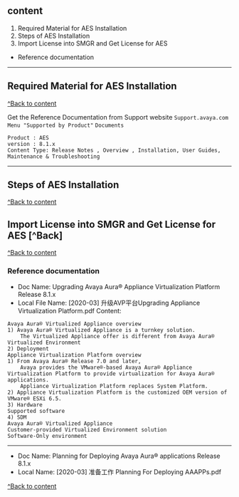 ## content <a id="content">
1. Required Material for AES Installation				
2. Steps of AES Installation 
3. Import License into SMGR and Get License for AES	
- Reference documentation

--------------------------------

## Required Material for AES Installation	
[^Back to content](#content)

Get the Reference Documentation from Support website
`Support.avaya.com` `Menu "Supported by Product"` `Documents`
```
Product : AES 
version : 8.1.x
Content Type: Release Notes , Overview , Installation, User Guides, Maintenance & Troubleshooting
```




-------------------------------------------------------------------

## Steps of AES Installation	
[^Back to content](#content)
## Import License into SMGR and Get License for AES	[^Back]























[^Back to content](#content)
### Reference documentation
- Doc Name: Upgrading Avaya Aura® Appliance Virtualization Platform Release 8.1.x
- Local File Name: [2020-03] 升级AVP平台Upgrading Appliance Virtualization Platform.pdf
Content:
```
Avaya Aura® Virtualized Appliance overview 
1) Avaya Aura® Virtualized Appliance is a turnkey solution.
    The Virtualized Appliance offer is different from Avaya Aura® Virtualized Environment
2) Deployment 
Appliance Virtualization Platform overview
1) From Avaya Aura® Release 7.0 and later, 
    Avaya provides the VMware®-based Avaya Aura® Appliance Virtualization Platform to provide virtualization for Avaya Aura® applications. 
    Appliance Virtualization Platform replaces System Platform.
2) Appliance Virtualization Platform is the customized OEM version of VMware® ESXi 6.5. 
3) Hardware
Supported software
4) SDM 
Avaya Aura® Virtualized Appliance
Customer-provided Virtualized Environment solution
Software-Only environment
```
-------------------------------------------------------------------
- Doc Name: Planning for Deploying Avaya Aura® applications Release 8.1.x
- Local Name: [2020-03] 准备工作 Planning For Deploying AAAPPs.pdf


[^Back to content](#content)
